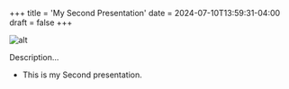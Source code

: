 +++
title = 'My Second Presentation'
date = 2024-07-10T13:59:31-04:00
draft = false
+++

![alt](//via.placeholder.com/640x150)

Description...

* This is my Second presentation.
